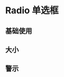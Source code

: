 <script setup>
import Default from './default.vue'
import Size from './size.vue'
import Alarm from './alarm.vue'
</script>

# Radio 单选框

## 基础使用

<Preview comp-name="Radio" demo-name="default">
  <Default />
</Preview>

## 大小

<Preview comp-name="Radio" demo-name="size">
  <Size />
</Preview>

## 警示

<Preview comp-name="Radio" demo-name="alarm">
  <Alarm />
</Preview>
